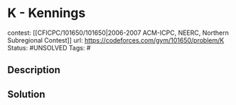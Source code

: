 # K - Kennings

contest: [[CFICPC/101650/101650|2006-2007 ACM-ICPC, NEERC, Northern Subregional Contest]]
url: https://codeforces.com/gym/101650/problem/K
Status: #UNSOLVED
Tags: #

## Description

## Solution


